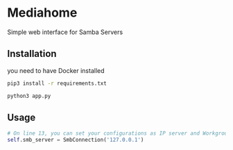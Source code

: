 # Mediahome
Simple web interface for Samba Servers

## Installation
you need to have Docker installed 

```bash
pip3 install -r requirements.txt
```

```bash
python3 app.py
```

## Usage

```python
# On line 13, you can set your configurations as IP server and Workgroup
self.smb_server = SmbConnection('127.0.0.1')
```

